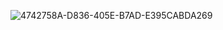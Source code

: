 ![4742758A-D836-405E-B7AD-E395CABDA269](https://github.com/studyinvietnam/class12/assets/29000195/45cce1f0-2191-4871-87bc-e30d6e04e879)
